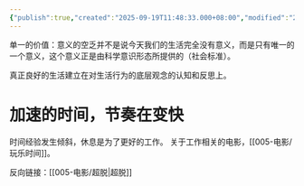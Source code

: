 ```yaml
---
{"publish":true,"created":"2025-09-19T11:48:33.000+08:00","modified":"2025-09-20T21:43:26.373+08:00","cssclasses":""}
---
```


单一的价值：意义的空乏并不是说今天我们的生活完全没有意义，而是只有唯一的一个意义，这个意义正是由科学意识形态所提供的（社会标准）。


真正良好的生活建立在对生活行为的底层观念的认知和反思上。
# 加速的时间，节奏在变快
时间经验发生倾斜，休息是为了更好的工作。
关于工作相关的电影，[[005-电影/玩乐时间]]。



反向链接：[[005-电影/超脱\|超脱]]